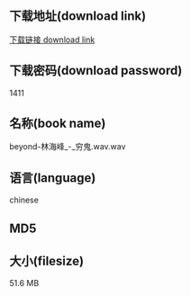 ## 下载地址(download link)
[下载链接 download link](https://voluble-croquembouche-d321dc.netlify.app/?s=beyond-%E6%9E%97%E6%B5%B7%E5%B3%B0_-_%E7%A9%B7%E9%AC%BC.wav)

## 下载密码(download password)
1411

## 名称(book name)
beyond-林海峰_-_穷鬼.wav.wav

## 语言(language)
chinese

## MD5


## 大小(filesize)
51.6 MB
